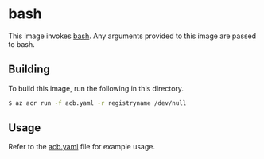 # bash

This image invokes [bash](https://www.gnu.org/software/bash/). Any arguments provided to this image are passed to bash.

## Building

To build this image, run the following in this directory.

```sh
$ az acr run -f acb.yaml -r registryname /dev/null
```

## Usage

Refer to the [acb.yaml](./acb.yaml) file for example usage.